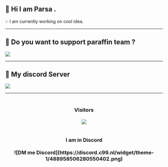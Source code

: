## 👋 Hi I am Parsa .

💡 I am currently working on cool idea.

---

<h2>🔗 Do you want to support paraffin team ?</h2>

<a href="https://idpay.ir/donate-paraffin-team"><img src="https://img.buymeacoffee.com/button-api/?text=Donate &slug=BoyCode&button_colour=b33232&font_colour=ffffff&font_family=Cookie&outline_colour=000000&coffee_colour=FFDD00"></a>

---

<h2>🔗 My discord Server</h2>

[![](https://img.shields.io/discord/796767783354368030.svg?logo=discord&colorB=7289DA)](https://discord.gg/RUrks4JqW6)

---

<h3 align="center"> 
<br>
Visitors<br></br>
<img src="https://profile-counter.glitch.me/parsa.firoozi55/count.svg" />
</br>
</br>
</br>
I am in Discord
</br></br>
![DM me Discord](https://discord.c99.nl/widget/theme-1/488958506280550402.png)
